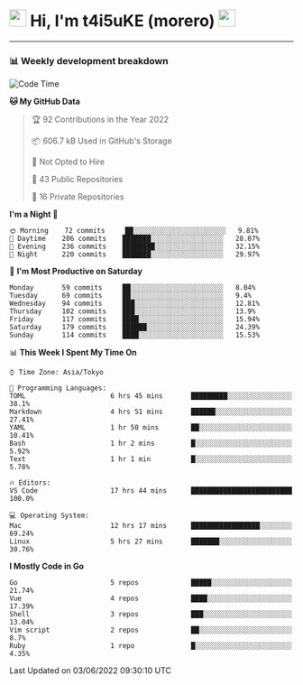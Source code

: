 <!-- Title -->
<h1>
    <img src="https://emojis.slackmojis.com/emojis/images/1600385609/10490/cactuar.gif?1600385609" width="30"/> 
    Hi, I'm t4i5uKE (morero) 
    <img src="https://emojis.slackmojis.com/emojis/images/1600385609/10490/cactuar.gif?1600385609" width="30"/>
</h1>

---

<h3> 📊 Weekly development breakdown </h3>
<!-- waka-readme-stats -->

<!--START_SECTION:waka-->
![Code Time](http://img.shields.io/badge/Code%20Time-1%2C091%20hrs%2015%20mins-blue)

**🐱 My GitHub Data** 

> 🏆 92 Contributions in the Year 2022
 > 
> 📦 606.7 kB Used in GitHub's Storage 
 > 
> 🚫 Not Opted to Hire
 > 
> 📜 43 Public Repositories 
 > 
> 🔑 16 Private Repositories  
 > 
**I'm a Night 🦉** 

```text
🌞 Morning    72 commits     ██░░░░░░░░░░░░░░░░░░░░░░░   9.81% 
🌆 Daytime    206 commits    ███████░░░░░░░░░░░░░░░░░░   28.07% 
🌃 Evening    236 commits    ████████░░░░░░░░░░░░░░░░░   32.15% 
🌙 Night      220 commits    ███████░░░░░░░░░░░░░░░░░░   29.97%

```
📅 **I'm Most Productive on Saturday** 

```text
Monday       59 commits     ██░░░░░░░░░░░░░░░░░░░░░░░   8.04% 
Tuesday      69 commits     ██░░░░░░░░░░░░░░░░░░░░░░░   9.4% 
Wednesday    94 commits     ███░░░░░░░░░░░░░░░░░░░░░░   12.81% 
Thursday     102 commits    ███░░░░░░░░░░░░░░░░░░░░░░   13.9% 
Friday       117 commits    ████░░░░░░░░░░░░░░░░░░░░░   15.94% 
Saturday     179 commits    ██████░░░░░░░░░░░░░░░░░░░   24.39% 
Sunday       114 commits    ████░░░░░░░░░░░░░░░░░░░░░   15.53%

```


📊 **This Week I Spent My Time On** 

```text
⌚︎ Time Zone: Asia/Tokyo

💬 Programming Languages: 
TOML                     6 hrs 45 mins       █████████░░░░░░░░░░░░░░░░   38.1% 
Markdown                 4 hrs 51 mins       ██████░░░░░░░░░░░░░░░░░░░   27.41% 
YAML                     1 hr 50 mins        ██░░░░░░░░░░░░░░░░░░░░░░░   10.41% 
Bash                     1 hr 2 mins         █░░░░░░░░░░░░░░░░░░░░░░░░   5.92% 
Text                     1 hr 1 min          █░░░░░░░░░░░░░░░░░░░░░░░░   5.78%

🔥 Editors: 
VS Code                  17 hrs 44 mins      █████████████████████████   100.0%

💻 Operating System: 
Mac                      12 hrs 17 mins      █████████████████░░░░░░░░   69.24% 
Linux                    5 hrs 27 mins       ███████░░░░░░░░░░░░░░░░░░   30.76%

```

**I Mostly Code in Go** 

```text
Go                       5 repos             █████░░░░░░░░░░░░░░░░░░░░   21.74% 
Vue                      4 repos             ████░░░░░░░░░░░░░░░░░░░░░   17.39% 
Shell                    3 repos             ███░░░░░░░░░░░░░░░░░░░░░░   13.04% 
Vim script               2 repos             ██░░░░░░░░░░░░░░░░░░░░░░░   8.7% 
Ruby                     1 repo              █░░░░░░░░░░░░░░░░░░░░░░░░   4.35%

```



 Last Updated on 03/06/2022 09:30:10 UTC
<!--END_SECTION:waka-->

